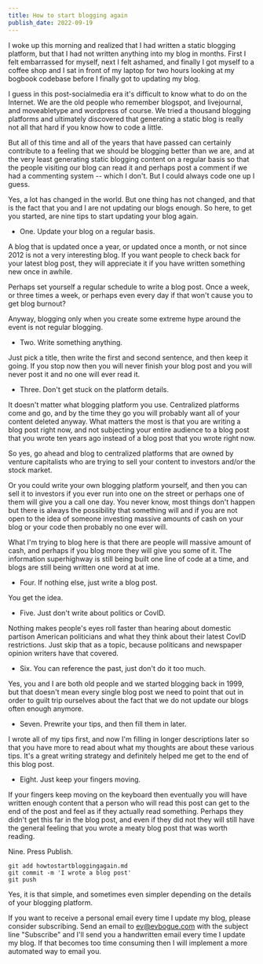 ```yaml
---
title: How to start blogging again
publish_date: 2022-09-19
---
```


I woke up this morning and realized that I had written a static blogging platform, but that I had not written anything into my blog in months. First I felt embarrassed for myself, next I felt ashamed, and finally I got myself to a coffee shop and I sat in front of my laptop for two hours looking at my bogbook codebase before I finally got to updating my blog.

I guess in this post-socialmedia era it's difficult to know what to do on the Internet. We are the old people who remember blogspot, and livejournal, and moveabletype and wordpress of course. We tried a thousand blogging platforms and ultimately discovered that generating a static blog is really not all that hard if you know how to code a little.

But all of this time and all of the years that have passed can certainly contribute to a feeling that we should be blogging better than we are, and at the very least generating static blogging content on a regular basis so that the people visiting our blog can read it and perhaps post a comment if we had a commenting system -- which I don't. But I could always code one up I guess. 

Yes, a lot has changed in the world. But one thing has not changed, and that is the fact that you and I are not updating our blogs enough. So here, to get you started, are nine tips to start updating your blog again.

+ One. Update your blog on a regular basis.

A blog that is updated once a year, or updated once a month, or not since 2012 is not a very interesting blog. If you want people to check back for your latest blog post, they will appreciate it if you have written something new once in awhile. 

Perhaps set yourself a regular schedule to write a blog post. Once a week, or three times a week, or perhaps even every day if that won't cause you to get blog burnout? 

Anyway, blogging only when you create some extreme hype around the event is not regular blogging.

+ Two. Write something anything.

Just pick a title, then write the first and second sentence, and then keep it going. If you stop now then you will never finish your blog post and you will never post it and no one will ever read it.

+ Three. Don't get stuck on the platform details. 

It doesn't matter what blogging platform you use. Centralized platforms come and go, and by the time they go you will probably want all of your content deleted anyway. What matters the most is that you are writing a blog post right now, and not subjecting your entire audience to a blog post that you wrote ten years ago instead of a blog post that you wrote right now. 

So yes, go ahead and blog to centralized platforms that are owned by venture capitalists who are trying to sell your content to investors and/or the stock market. 

Or you could write your own blogging platform yourself, and then you can sell it to investors if you ever run into one on the street or perhaps one of them will give you a call one day. You never know, most things don't happen but there is always the possibility that something will and if you are not open to the idea of someone investing massive amounts of cash on your blog or your code then probably no one ever will. 

What I'm trying to blog here is that there are people will massive amount of cash, and perhaps if you blog more they will give you some of it. The information superhighway is still being built one line of code at a time, and blogs are still being written one word at at ime. 

+ Four. If nothing else, just write a blog post.

You get the idea.

+ Five. Just don't write about politics or CovID.

Nothing makes people's eyes roll faster than hearing about domestic partison American politicians and what they think about their latest CovID restrictions. Just skip that as a topic, because politicans and newspaper opinion writers have that covered.

+ Six. You can reference the past, just don't do it too much.

Yes, you and I are both old people and we started blogging back in 1999, but that doesn't mean every single blog post we need to point that out in order to guilt trip ourselves about the fact that we do not update our blogs often enough anymore.

+ Seven. Prewrite your tips, and then fill them in later. 

I wrote all of my tips first, and now I'm filling in longer descriptions later so that you have more to read about what my thoughts are about these various tips. It's a great writing strategy and definitely helped me get to the end of this blog post.

+ Eight. Just keep your fingers moving.

If your fingers keep moving on the keyboard then eventually you will have written enough content that a person who will read this post can get to the end of the post and feel as if they actually read something. Perhaps they didn't get this far in the blog post, and even if they did not they will still have the general feeling that you wrote a meaty blog post that was worth reading.

Nine. Press Publish.

```
git add howtostartbloggingagain.md
git commit -m 'I wrote a blog post'
git push
```

Yes, it is that simple, and sometimes even simpler depending on the details of your blogging platform.

If you want to receive a personal email every time I update my blog, please consider subscribing. Send an email to [ev@evbogue.com](mailto:ev@evbogue.com) with the subject line "Subscribe" and I'll send you a handwritten email every time I update my blog. If that becomes too time consuming then I will implement a more automated way to email you.
